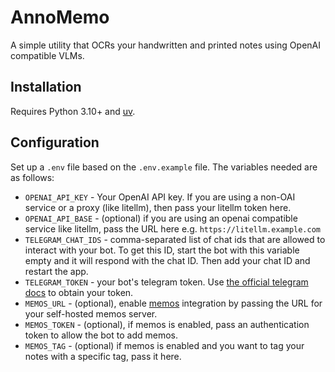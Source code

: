 # AnnoMemo

A simple utility that OCRs your handwritten and printed notes using OpenAI compatible VLMs.

## Installation

Requires Python 3.10+ and [uv](https://docs.astral.sh/uv/).

## Configuration

Set up a `.env` file based on the `.env.example` file. The variables needed are as follows:

- `OPENAI_API_KEY` - Your OpenAI API key. If you are using a non-OAI service or a proxy (like litellm), then pass your litellm token here.
- `OPENAI_API_BASE` - (optional) if you are using an openai compatible service like litellm, pass the URL here e.g. `https://litellm.example.com`
- `TELEGRAM_CHAT_IDS` - comma-separated list of chat ids that are allowed to interact with your bot. To get this ID, start the bot with this variable empty and it will respond with the chat ID. Then add your chat ID and restart the app.
- `TELEGRAM_TOKEN` - your bot's telegram token. Use [the official telegram docs](https://core.telegram.org/bots/tutorial#obtain-your-bot-token) to obtain your token.
- `MEMOS_URL` - (optional), enable [memos](https://www.usememos.com/) integration by passing the URL for your self-hosted memos server.
- `MEMOS_TOKEN` - (optional), if memos is enabled, pass an authentication token to allow the bot to add memos.
- `MEMOS_TAG` - (optional) if memos is enabled and you want to tag your notes with a specific tag, pass it here.
